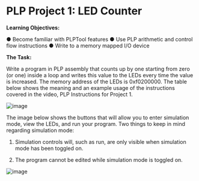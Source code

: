 # **PLP Project 1: LED Counter** 

**Learning Objectives:** 

● Become familiar with PLPTool features 
● Use PLP arithmetic and control flow instructions 
● Write to a memory mapped I/O device 


**The Task:**

Write a program in PLP assembly that counts up by one starting from zero (or one) inside a loop and writes this 
value  to  the  LEDs  every  time  the  value  is  increased.  The  memory  address  of  the  LEDs  is  0xf0200000.  The  table 
below  shows  the  meaning  and  an  example  usage  of  the  instructions  covered  in  the  video,  PLP  Instructions  for 
Project 1. 

![image](https://user-images.githubusercontent.com/98668234/174451874-d4cd7060-b4c6-4515-9648-178e1894db8d.png)


The  image  below  shows  the  buttons that will  allow  you  to enter  simulation mode,  view  the  LEDs,  and  run  your 
program. Two things to keep in mind regarding simulation mode: 

1. Simulation controls will, such as run, are only visible when simulation mode has been toggled on. 

2. The program cannot be edited while simulation mode is toggled on. 

![image](https://user-images.githubusercontent.com/98668234/174451890-2e6de3d2-6ea7-479c-8424-c4c7103c65bb.png)
